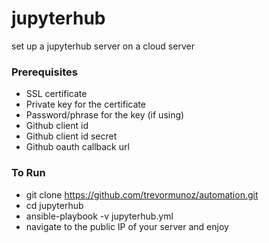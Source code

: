 # jupyterhub

set up a jupyterhub server on a cloud server

### Prerequisites
* SSL certificate
* Private key for the certificate
* Password/phrase for the key (if using)
* Github client id
* Github client id secret
* Github oauth callback url

### To Run
* git clone https://github.com/trevormunoz/automation.git
* cd jupyterhub
* ansible-playbook -v jupyterhub.yml
* navigate to the public IP of your server and enjoy
